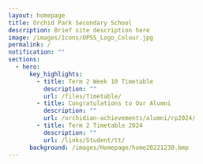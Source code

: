 ```yaml
---
layout: homepage
title: Orchid Park Secondary School
description: Brief site description here
image: /images/Icons/OPSS_Logo_Colour.jpg
permalink: /
notification: ""
sections:
  - hero:
      key_highlights:
        - title: Term 2 Week 10 Timetable
          description: ""
          url: /files/Timetable/
        - title: Congratulations to Our Alumni
          description: ""
          url: /orchidian-achievements/alumni/rp2024/
        - title: Term 2 Timetable 2024
          description: ""
          url: /links/Student/tt/
      background: /images/Homepage/home20221230.bmp
---
```

